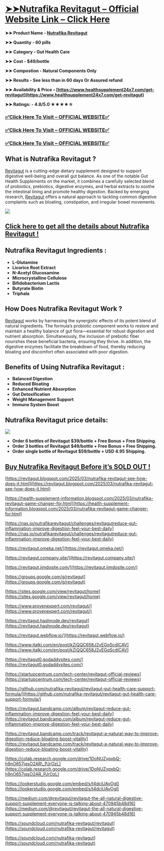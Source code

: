 # **[➤➤Nutrafika Revitagut – Official Website Link – Click Here](https://www.healthsupplement24x7.com/get-revitagut)**

**➤➤ Product Name - [Nutrafika Revitagut](https://www.healthsupplement24x7.com/get-revitagut)**

**➤➤ Quantity - 60 pills**

**➤➤ Category - Gut Health Care**

**➤➤ Cost - $49/bottle**

**➤➤ Compostion - Natural Components Only**

**➤➤ Results - See less than in 60 days Or Assured refund**

**➤➤ Availability & Price – [https://www.healthsupplement24x7.com/get-revitagut](https://www.healthsupplement24x7.com/get-revitagut)**

**➤➤ Ratings: - 4.8/5.0 ★★★★☆**

### [✅**Click Here To Visit – OFFICIAL WEBSITE**✅](https://www.healthsupplement24x7.com/get-revitagut)

### [✅**Click Here To Visit – OFFICIAL WEBSITE**✅](https://www.healthsupplement24x7.com/get-revitagut)

### [✅**Click Here To Visit – OFFICIAL WEBSITE**✅](https://www.healthsupplement24x7.com/get-revitagut)

## **What is Nutrafika Revitagut ?**

[Revitagut](https://sites.google.com/view/revitagut/home) is a cutting-edge dietary supplement designed to support digestive well-being and overall gut balance. As one of the notable Gut Health Supplements on the market, it combines a carefully selected blend of probiotics, prebiotics, digestive enzymes, and herbal extracts to soothe the intestinal lining and promote healthy digestion. Backed by emerging research, [Revitagut](https://www.provenexpert.com/revitagut/) offers a natural approach to tackling common digestive complaints such as bloating, constipation, and irregular bowel movements.

[![](https://blogger.googleusercontent.com/img/b/R29vZ2xl/AVvXsEi3A9nAl9ghmdnsrnFpLCKvBt5gaYkrdmpghEFOP5tZtvjb3geoav5GwA6_G-ZYUjekY5KjDjGi-oqObdNydOJZES3jkSE7U-gRxwfYKpNDRL6hHVGwuvJswgfYtkwtx5rd9w7Sf-fEonVzq9zzj1nk2LtTh1TA7UVTkqbNWLTOsW7yrO1qfuD-KDcxHLE6/w640-h318/Revitagut%202.jpg)](https://www.healthsupplement24x7.com/get-revitagut)

## **[Click here to get all the details about Nutrafika Revitagut !](https://www.healthsupplement24x7.com/get-revitagut)**

## **Nutrafika Revitagut Ingredients :**

- **L-Glutamine**
- **Licorice Root Extract**
- **N-Acetyl Glucosamine**
- **Microcrystalline Cellulose**
- **Bifidobacterium Lactis**
- **Butyrate Biotin**
- **Triphala**

## **How Does Nutrafika Revitagut Work ?**

[Revitagut](https://revitagut.hashnode.dev/revitagut) works by harnessing the synergistic effects of its potent blend of natural ingredients. The formula’s probiotic component works to restore and maintain a healthy balance of gut flora—essential for robust digestion and nutrient absorption. Simultaneously, the inclusion of prebiotic fiber nourishes these beneficial bacteria, ensuring they thrive. In addition, the digestive enzymes facilitate the breakdown of food, thereby reducing bloating and discomfort often associated with poor digestion.

## **Benefits of Using Nutrafika Revitagut :**

- **Balanced Digestion**
- **Reduced Bloating**
- **Enhanced Nutrient Absorption**
- **Gut Detoxification**
- **Weight Management Support**
- **Immune System Boost**

## **Nutrafika Revitagut price details:**

[![](https://blogger.googleusercontent.com/img/b/R29vZ2xl/AVvXsEhw5NLEbSn3dz1ajEkxm4UPZQ3VE_m_n_xC9MNtsHjT_2gv8DNyHnB6QFJzYpXDSPKF8OxDyiTdvSWPz_-fhkKQR973H3TSGWJGo-f5aPZxLZ__mHmTzmcbM5Prh2hxmgrioHAisbk_902yV21Hk54oA7vlIiD02yfU-jMcp37vy6RH-TAtB3ZV8jNrEONy/w640-h402/price.png)](https://www.healthsupplement24x7.com/get-revitagut)

- **Order 6 bottles of Revitagut $39/bottle + Free Bonus + Free Shipping.**
- **Order 3 bottles of Revitagut $49/bottle + Free Bonus + Free Shipping.**
- **Order single bottle of Revitagut $59/bottle + USD 4.95 Shipping.**

## **[Buy Nutrafika Revitagut Before it’s SOLD OUT !](https://www.healthsupplement24x7.com/get-revitagut)**

[https://revitagut.blogspot.com/2025/03/nutrafika-revitagut-see-how-does-it.html](https://revitagut.blogspot.com/2025/03/nutrafika-revitagut-see-how-does-it.html)

[https://health-supplement-information.blogspot.com/2025/03/nutrafika-revitagut-game-changer-for.html](https://health-supplement-information.blogspot.com/2025/03/nutrafika-revitagut-game-changer-for.html)

[https://nas.io/nutrafikarevitagut/challenges/revitagutreduce-gut-inflammation-improve-digestion-feel-your-best-daily](https://nas.io/nutrafikarevitagut/challenges/revitagutreduce-gut-inflammation-improve-digestion-feel-your-best-daily)

[https://revitagut.omeka.net/](https://revitagut.omeka.net/)

[https://revitagut.company.site/](https://revitagut.company.site/)

[https://revitagut.jimdosite.com/](https://revitagut.jimdosite.com/)

[https://groups.google.com/g/revitagut](https://groups.google.com/g/revitagut)

[https://sites.google.com/view/revitagut/home](https://sites.google.com/view/revitagut/home)

[https://www.provenexpert.com/revitagut/](https://www.provenexpert.com/revitagut/)

[https://revitagut.hashnode.dev/revitagut](https://revitagut.hashnode.dev/revitagut)

[https://revitagut.webflow.io/](https://revitagut.webflow.io/)

[https://www.italki.com/en/post/kZiQQC658J2vEGqScdlCAV](https://www.italki.com/en/post/kZiQQC658J2vEGqScdlCAV)

[https://revitagut0.godaddysites.com/](https://revitagut0.godaddysites.com/)

[https://startupcentrum.com/tech-center/revitagut-official-reviews](https://startupcentrum.com/tech-center/revitagut-official-reviews)

[https://github.com/nutrafika-revitagut/revitagut-gut-health-care-support-formula/](https://github.com/nutrafika-revitagut/revitagut-gut-health-care-support-formula/)

[https://revitagut.bandcamp.com/album/revitagut-reduce-gut-inflammation-improve-digestion-feel-your-best-daily](https://revitagut.bandcamp.com/album/revitagut-reduce-gut-inflammation-improve-digestion-feel-your-best-daily)

[https://revitagut.bandcamp.com/track/revitagut-a-natural-way-to-improve-digestion-reduce-bloating-boost-vitality](https://revitagut.bandcamp.com/track/revitagut-a-natural-way-to-improve-digestion-reduce-bloating-boost-vitality)

[https://colab.research.google.com/drive/1DoNUZypxbQ-h9nO657jqsO2AR\_PJrOzL](https://colab.research.google.com/drive/1DoNUZypxbQ-h9nO657jqsO2AR_PJrOzL)

[https://lookerstudio.google.com/embed/s/t4dciUAvOgI](https://lookerstudio.google.com/embed/s/t4dciUAvOgI)

[https://medium.com/@revitagut/revitagut-the-all-natural-digestive-support-supplement-everyone-is-talking-about-470945b48d16](https://medium.com/@revitagut/revitagut-the-all-natural-digestive-support-supplement-everyone-is-talking-about-470945b48d16)

[https://soundcloud.com/nutrafika-revitagut/revitagut](https://soundcloud.com/nutrafika-revitagut/revitagut)

[https://soundcloud.com/nutrafika-revitagut](https://soundcloud.com/nutrafika-revitagut)
